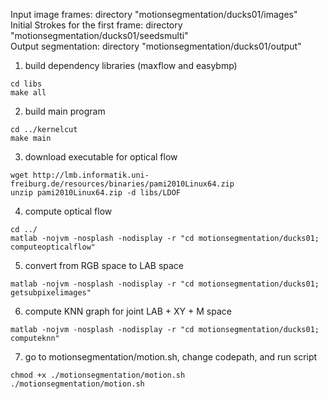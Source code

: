 Input image frames: directory "motionsegmentation/ducks01/images"  
Initial Strokes for the first frame: directory "motionsegmentation/ducks01/seedsmulti"  
Output segmentation: directory "motionsegmentation/ducks01/output"  

1. build dependency libraries (maxflow and easybmp)
```{r, engine='bash'}
cd libs
make all
```
2. build main program
```{r, engine='bash'}
cd ../kernelcut
make main
```
3. download executable for optical flow
```{r, engine='bash'}
wget http://lmb.informatik.uni-freiburg.de/resources/binaries/pami2010Linux64.zip
unzip pami2010Linux64.zip -d libs/LDOF
```
4. compute optical flow
```{r, engine='bash'}
cd ../
matlab -nojvm -nosplash -nodisplay -r "cd motionsegmentation/ducks01; computeopticalflow"
```
5. convert from RGB space to LAB space
```{r, engine='bash'}
matlab -nojvm -nosplash -nodisplay -r "cd motionsegmentation/ducks01; getsubpixelimages"
```
6. compute KNN graph for joint LAB + XY + M space
```{r, engine='bash'}
matlab -nojvm -nosplash -nodisplay -r "cd motionsegmentation/ducks01; computeknn"
```
7. go to motionsegmentation/motion.sh, change codepath, and run script
```{r, engine='bash'}
chmod +x ./motionsegmentation/motion.sh
./motionsegmentation/motion.sh
```
